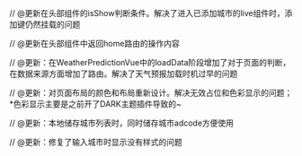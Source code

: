 // @更新在头部组件的isShow判断条件。解决了进入已添加城市的live组件时，添加键仍然挂载的问题

// @更新在头部组件中返回home路由的操作内容

// @更新：在WeatherPredictionVue中的loadData阶段增加了对于页面的判断，在数据来源方面增加了路由。解决了天气预报加载时机过早的问题

// @更新：对页面布局的颜色和布局重新设计。解决无效占位和色彩显示的问题；*色彩显示主要是之前开了DARK主题插件导致的~

// @更新：本地储存城市列表时，同时储存城市adcode方便使用

// @更新：修复了输入城市时显示没有样式的问题
